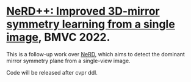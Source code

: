 # [NeRD++: Improved 3D-mirror symmetry learning from a single image](https://arxiv.org/abs/2112.12579), BMVC 2022. 
This is a follow-up work over [NeRD](https://arxiv.org/abs/2105.03211), which aims to detect the dominant mirror symmetry plane from a single-view image.

Code will be released after cvpr ddl.
